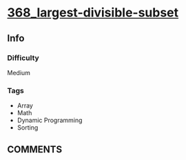 # [368_largest-divisible-subset](https://leetcode.com/problems/largest-divisible-subset)

## Info

### Difficulty

Medium

### Tags

- Array
- Math
- Dynamic Programming
- Sorting

## __COMMENTS__

> 
